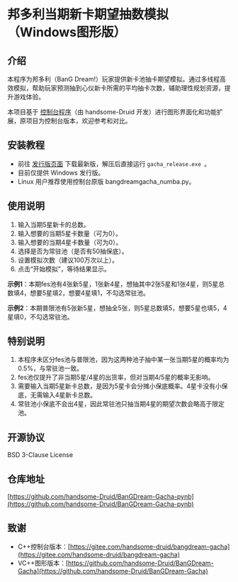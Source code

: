 # 邦多利当期新卡期望抽数模拟（Windows图形版）

## 介绍

本程序为邦多利（BanG Dream!）玩家提供新卡池抽卡期望模拟。通过多线程高效模拟，帮助玩家预测抽到心仪新卡所需的平均抽卡次数，辅助理性规划资源，提升游戏体验。

本项目基于 [控制台程序](https://gitee.com/handsome-druid/bangdream-gacha)（由 handsome-Druid 开发）进行图形界面化和功能扩展，原项目为控制台版本，欢迎参考和对比。

## 安装教程

- 前往 [发行版页面](https://github.com/handsome-Druid/BanGDream-Gacha-pynb/releases) 下载最新版，解压后直接运行 `gacha_release.exe
`。
- 目前仅提供 Windows 发行版。
- Linux 用户推荐使用控制台原版 bangdreamgacha_numba.py。

## 使用说明

1. 输入当期5星新卡的总数。
2. 输入想要的当期5星卡数量（可为0）。
3. 输入想要的当期4星卡数量（可为0）。
4. 选择是否为常驻池（是否有50抽保底）。
5. 设置模拟次数（建议100万次以上）。
6. 点击“开始模拟”，等待结果显示。

**示例1**：本期fes池有4张新5星，1张新4星，想抽其中2张5星和1张4星，则5星总数填4，想要5星填2，想要4星填1，不勾选常驻池。

**示例2**：本期普限池有5张新5星，想抽全5张，则5星总数填5，想要5星也填5，4星填0，不勾选常驻池。

## 特别说明

1. 本程序未区分fes池与普限池，因为这两种池子抽中某一张当期5星的概率均为0.5%，与常驻池一致。
2. fes池仅提升了非当期5星/4星的出货率，但对当期4/5星的概率无影响。
3. 需要输入当期5星新卡总数，是因为5星卡会分摊小保底概率。4星卡没有小保底，无需输入4星新卡总数。
4. 常驻池小保底不会出4星，因此常驻池只抽当期4星的期望次数会略高于限定池。

## 开源协议

BSD 3-Clause License

## 仓库地址

[https://github.com/handsome-Druid/BanGDream-Gacha-pynb](https://github.com/handsome-Druid/BanGDream-Gacha-pynb) 

## 致谢

- C++控制台版本：[https://gitee.com/handsome-druid/bangdream-gacha](https://gitee.com/handsome-druid/bangdream-gacha)
- VC++图形版本：[https://github.com/handsome-Druid/BanGDream-Gacha](https://github.com/handsome-Druid/BanGDream-Gacha)
